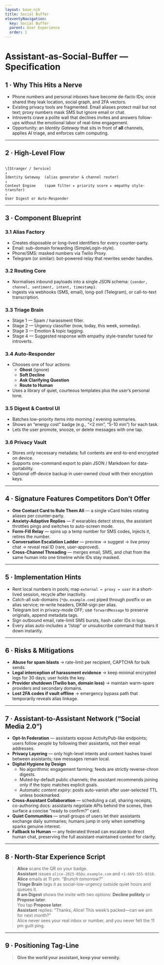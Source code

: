 ```yaml
---
layout: base.njk
title: Social Buffer
eleventyNavigation:
  key: Social Buffer
  parent: User Experience
  order: 1
---
```


# Assistant-as-Social-Buffer — Specification

## 1 · Why This Hits a Nerve

* Phone numbers and personal inboxes have become de-facto IDs; once shared they leak location, social graph, and 2FA vectors.  
* Existing privacy tools are fragmented. Email aliases protect mail but not text; proxy numbers mask SMS but ignore email or chat.  
* Introverts crave a polite wall that declines invites and answers follow-ups without the emotional labor of real-time engagement.  
* Opportunity: an *Identity Gateway* that sits in front of **all** channels, applies AI triage, and enforces calm computing.

---

## 2 · High-Level Flow

```

\[Stranger / Service]
↓
Identity Gateway  (alias generator & channel router)
↓
Context Engine    (spam filter ▸ priority score ▸ empathy style-transfer)
↓
User Digest or Auto-Responder

```

---

## 3 · Component Blueprint

### 3.1 Alias Factory  
* Creates disposable or long-lived identifiers for every counter-party.  
* Email: sub-domain forwarding (SimpleLogin-style).  
* Phone/SMS: masked numbers via Twilio Proxy.  
* Telegram (or similar): bot-powered relay that rewrites sender handles.

### 3.2 Routing Core  
* Normalises inbound payloads into a single JSON schema: `{sender, channel, sentiment, intent, timestamp}`.  
* Ingests via webhooks (SMS, email), long-poll (Telegram), or call-to-text transcription.

### 3.3 Triage Brain  
* Stage 1 — Spam / harassment filter.  
* Stage 2 — Urgency classifier (now, today, this week, someday).  
* Stage 3 — Emotion & topic tagging.  
* Stage 4 — Suggested response with empathy style-transfer tuned for introverts.

### 3.4 Auto-Responder  
* Chooses one of four actions:  
  * **Ghost** (ignore)  
  * **Soft Decline**  
  * **Ask Clarifying Question**  
  * **Route to Human**  
* Uses a library of quiet, courteous templates plus the user’s personal tone.

### 3.5 Digest & Control UI  
* Batches low-priority items into morning / evening summaries.  
* Shows an “energy cost” badge (e.g., “<2 min”, “5-10 min”) for each task.  
* Lets the user promote, snooze, or delete messages with one tap.

### 3.6 Privacy Vault  
* Stores only necessary metadata; full contents are end-to-end encrypted on device.  
* Supports one-command export to plain JSON / Markdown for data-portability.  
* Optional off-device backup in user-owned cloud with their encryption keys.

---

## 4 · Signature Features Competitors Don’t Offer

* **One Contact Card to Rule Them All** — a single vCard hides rotating aliases per counter-party.  
* **Anxiety-Adaptive Replies** — if wearables detect stress, the assistant throttles pings and switches to auto-screen mode.  
* **Form-Fill Relay** — spins up a temp number for SMS codes, injects it, retires the number.  
* **Conversation Escalation Ladder** — preview → suggest → live proxy chat → reveal real ID (rare, user-approved).  
* **Cross-Channel Threading** — merges email, SMS, and chat from the same human into one timeline while IDs stay masked.

---

## 5 · Implementation Hints

* Rent local numbers in pools; map `external ↔ proxy ↔ user` in a short-lived session, recycle after inactivity.  
* Catch-all sub-domains (`*@u.example.com`) piped through postfix or an alias service; re-write headers, DKIM-sign per alias.  
* Telegram bot in privacy-mode OFF; use `forwardMessage` to preserve originals, append metadata tags.  
* Sign outbound email, rate-limit SMS bursts, hash caller IDs in logs.  
* Every alias auto-includes a “/stop” or unsubscribe command that tears it down instantly.

---

## 6 · Risks & Mitigations

* **Abuse for spam blasts** → rate-limit per recipient, CAPTCHA for bulk sends.  
* **Legal interception of harassment evidence** → keep minimal encrypted logs for 30 days; user holds the key.  
* **Provider shutdown (Twilio ban, domain loss)** → maintain warm-spare providers and secondary domains.  
* **Lost 2FA codes if vault offline** → emergency bypass path that temporarily reveals alias linkage.

---

## 7 · Assistant-to-Assistant Network (“Social Media 2.0”)

* **Opt-In Federation** — assistants expose ActivityPub-like endpoints; users follow *people* by following their assistants, not their email addresses.  
* **Privacy Layering** — only high-level intents and content hashes travel between assistants; raw messages remain local.  
* **Digital Hygiene by Design**  
  * No algorithmic engagement farming; feeds are strictly reverse-chron digests.  
  * Muted‐by-default public channels; the assistant recommends joining only if the topic matches explicit goals.  
  * Automatic *content expiry*: posts auto-vanish after user-selected TTL unless bookmarked.  
* **Cross-Assistant Collaboration** — scheduling a call, sharing receipts, co-authoring docs: assistants negotiate APIs behind the scenes, then surface a concise “ready to confirm?” card.  
* **Quiet Communities** — small groups of users let their assistants exchange daily summaries; humans jump in only when something sparks genuine interest.  
* **Fallback to Human** — any federated thread can escalate to direct human chat, preserving the full assistant-maintained context for clarity.

---

## 8 · North-Star Experience Script

> **Alice** scans the QR on your badge.  
> **Assistant** issues `alice-2025-05@u.example.com` and `+1-669-555-0318`.  
> **Alice** emails at 11 pm: *“Brunch tomorrow?”*  
> **Triage Brain** tags it as social-low-urgency outside quiet hours and queues it.  
> **8 am Digest** shows the invite with two options: **Decline politely** or **Propose later**.  
> You tap **Propose later**.  
> **Assistant** replies: “Thanks, Alice! This week’s packed—can we aim for next month?”  
> Alice never sees your real inbox or number, and you never felt the 11 pm guilt ping.

---

## 9 · Positioning Tag-Line

> **Give the world your assistant, keep your serenity.**
